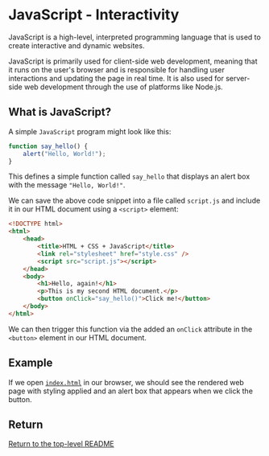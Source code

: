 # JavaScript - Interactivity

JavaScript is a high-level, interpreted programming language that is used to create interactive and dynamic websites.

JavaScript is primarily used for client-side web development, meaning that it runs on the user's browser and is responsible for handling user interactions and updating the page in real time.
It is also used for server-side web development through the use of platforms like Node.js.

## What is JavaScript?

A simple `JavaScript` program might look like this:

```js
function say_hello() {
    alert("Hello, World!");
}
```

This defines a simple function called `say_hello` that displays an alert box with the message `"Hello, World!"`.

We can save the above code snippet into a file called `script.js` and include it in our HTML document using a `<script>` element:

```html
<!DOCTYPE html>
<html>
    <head>
        <title>HTML + CSS + JavaScript</title>
        <link rel="stylesheet" href="style.css" />
        <script src="script.js"></script>
    </head>
    <body>
        <h1>Hello, again!</h1>
        <p>This is my second HTML document.</p>
        <button onClick="say_hello()">Click me!</button>
    </body>
</html>
```

We can then trigger this function via the added an `onClick` attribute in the `<button>` element in our HTML document.

## Example

If we open [`index.html`](./index.html) in our browser, we should see the rendered web page with styling applied and an alert box that appears when we click the button.

## Return

[Return to the top-level README](./../../README.md)
